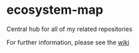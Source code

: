 # ecosystem-map
Central hub for all of my related repositories

For further information, please see the [wiki](https://github.com/dekeyrej/ecosystem-map/wiki)
